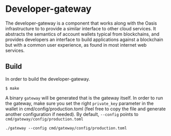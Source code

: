 # Developer-gateway

The developer-gateway is a component that works along with the Oasis infrastructure to to provide a similar interface to other cloud services. It abstracts the semantics of account wallets typical from blockchains, and provides developers an interface to build applications against a blockchain but with a common user experience, as found in most internet web services.

## Build
In order to build the developer-gateway.

```
$ make
```

A binary `gateway` will be generated that is the gateway itself. In order to run the gateway, make sure you set the right `private_key` parameter in the wallet in cmd/config/production.toml (feel free to copy the file and generate another configuration if needed). By default, `--config` points to `cmd/gateway/config/production.toml`

```
./gateway --config cmd/gateway/config/production.toml
```

